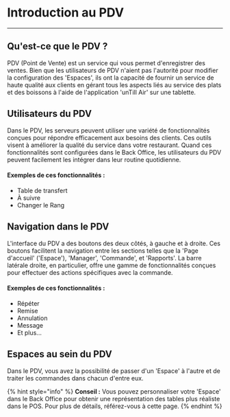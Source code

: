 # Introduction au PDV

-------------

## Qu'est-ce que le PDV ?

PDV (Point de Vente) est un service qui vous permet d'enregistrer des ventes. Bien que les utilisateurs de PDV n'aient pas l'autorité pour modifier la configuration des 'Espaces', ils ont la capacité de fournir un service de haute qualité aux clients en gérant tous les aspects liés au service des plats et des boissons à l'aide de l'application 'unTill Air' sur une tablette. 

## Utilisateurs du PDV

Dans le PDV, les serveurs peuvent utiliser une variété de fonctionnalités conçues pour répondre efficacement aux besoins des clients. Ces outils visent à améliorer la qualité du service dans votre restaurant. Quand ces fonctionnalités sont configurées dans le Back Office, les utilisateurs du PDV peuvent facilement les intégrer dans leur routine quotidienne.

#### Exemples de ces fonctionnalités :

- Table de transfert
- À suivre
- Changer le Rang


## Navigation dans le PDV

L'interface du PDV a des boutons des deux côtés, à gauche et à droite. Ces boutons facilitent la navigation entre les sections telles que la 'Page d'accueil' ('Espace'), 'Manager', 'Commande', et 'Rapports'. La barre latérale droite, en particulier, offre une gamme de fonctionnalités conçues pour effectuer des actions spécifiques avec la commande.

#### Exemples de ces fonctionnalités :

- Répéter
- Remise
- Annulation
- Message
- Et plus...

## Espaces au sein du PDV

Dans le PDV, vous avez la possibilité de passer d'un 'Espace' à l'autre et de traiter les commandes dans chacun d'entre eux.

{% hint style="info" %}
**Conseil :** Vous pouvez personnaliser votre 'Espace' dans le Back Office pour obtenir une représentation des tables plus réaliste dans le POS. Pour plus de détails, référez-vous à cette page.
{% endhint %}